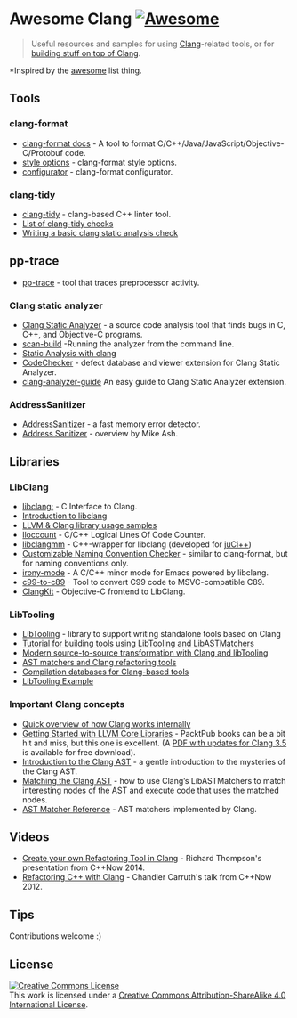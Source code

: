 # Awesome Clang [![Awesome](https://cdn.rawgit.com/sindresorhus/awesome/d7305f38d29fed78fa85652e3a63e154dd8e8829/media/badge.svg)](https://github.com/sindresorhus/awesome)

> Useful resources and samples for using [Clang](http://clang.llvm.org/)-related tools, or for [building stuff on top of Clang](http://clang.llvm.org/docs/Tooling.html).

*Inspired by the [awesome](https://github.com/sindresorhus/awesome) list thing.

## Tools

### clang-format

- [clang-format docs](http://clang.llvm.org/docs/ClangFormat.html) - A tool to format C/C++/Java/JavaScript/Objective-C/Protobuf code.
- [style options](http://clang.llvm.org/docs/ClangFormatStyleOptions.html) - clang-format style options.
- [configurator](http://zed0.co.uk/clang-format-configurator/) -  clang-format configurator.

### clang-tidy

- [clang-tidy](http://clang.llvm.org/extra/clang-tidy/) - clang-based C++ linter tool.
- [List of clang-tidy checks](http://clang.llvm.org/extra/clang-tidy/checks/list.html)
- [Writing a basic clang static analysis check](https://bbannier.github.io/blog/2015/05/02/Writing-a-basic-clang-static-analysis-check.html)

## pp-trace

- [pp-trace](http://clang.llvm.org/extra/pp-trace.html) - tool that traces preprocessor activity.



### Clang static analyzer

- [Clang Static Analyzer](http://clang-analyzer.llvm.org/index.html) - a source code analysis tool that finds bugs in C, C++, and Objective-C programs.
- [scan-build](http://clang-analyzer.llvm.org/scan-build.html) -Running the analyzer from the command line.
- [Static Analysis with clang](http://btorpey.github.io/blog/2015/04/27/static-analysis-with-clang/)
- [CodeChecker](https://github.com/Ericsson/codechecker) - defect database and viewer extension for Clang Static Analyzer.
- [clang-analyzer-guide](https://github.com/haoNoQ/clang-analyzer-guide) An easy guide to Clang Static Analyzer extension.

### AddressSanitizer

- [AddressSanitizer](http://clang.llvm.org/docs/AddressSanitizer.html) - a fast memory error detector.
- [Address Sanitizer](https://www.mikeash.com/pyblog/friday-qa-2015-07-03-address-sanitizer.html) - overview by Mike Ash.

## Libraries

### LibClang

- [libclang:](http://clang.llvm.org/doxygen/group__CINDEX.html) -  C Interface to Clang.
- [Introduction to libclang](https://www.mikeash.com/pyblog/friday-qa-2014-01-24-introduction-to-libclang.html)
- [LLVM & Clang library usage samples](https://github.com/eliben/llvm-clang-samples)
- [lloccount](https://github.com/neolynx/lloccount) - C/C++ Logical Lines Of Code Counter.
- [libclangmm](https://github.com/cppit/libclangmm) - C++-wrapper for libclang (developed for [juCi++](https://github.com/cppit/jucipp))
- [Customizable Naming Convention Checker](https://github.com/mapbox/cncc/) - similar to clang-format, but for naming conventions only.
- [irony-mode](https://github.com/Sarcasm/irony-mode) - A C/C++ minor mode for Emacs powered by libclang.
- [c99-to-c89](https://github.com/libav/c99-to-c89/) - Tool to convert C99 code to MSVC-compatible C89.
- [ClangKit](https://github.com/macmade/ClangKit) - Objective-C frontend to LibClang.

### LibTooling

- [LibTooling](http://clang.llvm.org/docs/LibTooling.html) - library to support writing standalone tools based on Clang
- [Tutorial for building tools using LibTooling and LibASTMatchers](http://clang.llvm.org/docs/LibASTMatchersTutorial.html)
- [Modern source-to-source transformation with Clang and libTooling](http://eli.thegreenplace.net/2014/05/01/modern-source-to-source-transformation-with-clang-and-libtooling)
- [AST matchers and Clang refactoring tools](http://eli.thegreenplace.net/2014/07/29/ast-matchers-and-clang-refactoring-tools)
- [Compilation databases for Clang-based tools](http://eli.thegreenplace.net/2014/05/21/compilation-databases-for-clang-based-tools)
- [LibTooling Example](https://kevinaboos.wordpress.com/2013/07/23/clang-tutorial-part-ii-libtooling-example/)

### Important Clang concepts

- [Quick overview of how Clang works internally](http://cppdepend.com/blog/?p=321)
- [Getting Started with LLVM Core Libraries](https://www.packtpub.com/application-development/getting-started-llvm-core-libraries) - PacktPub books can be a bit hit and miss, but this one is excellent. (A [PDF with updates for Clang 3.5](https://www.packtpub.com/sites/default/files/downloads/6924OS_Appendix.pdf) is available for free download).
- [Introduction to the Clang AST](http://clang.llvm.org/docs/IntroductionToTheClangAST.html) - a gentle introduction to the mysteries of the Clang AST.
- [Matching the Clang AST](http://clang.llvm.org/docs/LibASTMatchers.html) - how to use Clang’s LibASTMatchers to match interesting nodes of the AST and execute code that uses the matched nodes.
- [AST Matcher Reference](http://clang.llvm.org/docs/LibASTMatchersReference.html) - AST matchers implemented by Clang.

## Videos

- [Create your own Refactoring Tool in Clang](https://www.youtube.com/watch?v=8PndHo7jjHk) - Richard Thompson's presentation from C++Now 2014.
- [Refactoring C++ with Clang](https://www.youtube.com/watch?v=yuIOGfcOH0k) - Chandler Carruth's talk from C++Now 2012.

## Tips

Contributions welcome :)

## License

<a rel="license" href="http://creativecommons.org/licenses/by-sa/4.0/"><img alt="Creative Commons License" style="border-width:0" src="https://i.creativecommons.org/l/by-sa/4.0/88x31.png" /></a><br />This work is licensed under a <a rel="license" href="http://creativecommons.org/licenses/by-sa/4.0/">Creative Commons Attribution-ShareAlike 4.0 International License</a>.
